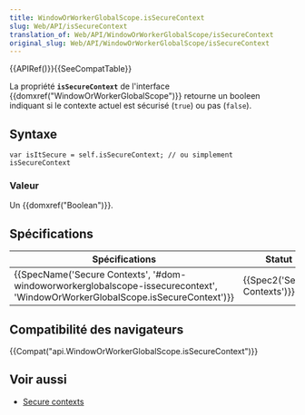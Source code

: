 ```yaml
---
title: WindowOrWorkerGlobalScope.isSecureContext
slug: Web/API/isSecureContext
translation_of: Web/API/WindowOrWorkerGlobalScope/isSecureContext
original_slug: Web/API/WindowOrWorkerGlobalScope/isSecureContext
---
```

{{APIRef()}}{{SeeCompatTable}}

La propriété **`isSecureContext`** de l'interface {{domxref("WindowOrWorkerGlobalScope")}} retourne un booleen indiquant si le contexte actuel est sécurisé (`true`) ou pas (`false`).

## Syntaxe

    var isItSecure = self.isSecureContext; // ou simplement isSecureContext

### Valeur

Un {{domxref("Boolean")}}.

## Spécifications

| Spécifications                                                                                                                                                           | Statut                               | Commentaires         |
| ------------------------------------------------------------------------------------------------------------------------------------------------------------------------ | ------------------------------------ | -------------------- |
| {{SpecName('Secure Contexts', '#dom-windoworworkerglobalscope-issecurecontext', 'WindowOrWorkerGlobalScope.isSecureContext')}} | {{Spec2('Secure Contexts')}} | Définition initiale. |

## Compatibilité des navigateurs

{{Compat("api.WindowOrWorkerGlobalScope.isSecureContext")}}

## Voir aussi

- [Secure contexts](/en-US/docs/Web/Security/Secure_Contexts)
